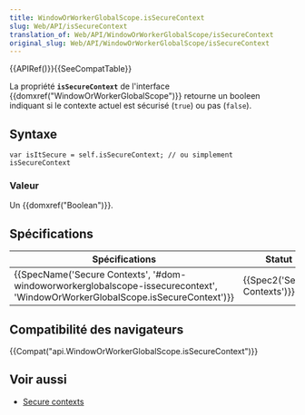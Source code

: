 ```yaml
---
title: WindowOrWorkerGlobalScope.isSecureContext
slug: Web/API/isSecureContext
translation_of: Web/API/WindowOrWorkerGlobalScope/isSecureContext
original_slug: Web/API/WindowOrWorkerGlobalScope/isSecureContext
---
```

{{APIRef()}}{{SeeCompatTable}}

La propriété **`isSecureContext`** de l'interface {{domxref("WindowOrWorkerGlobalScope")}} retourne un booleen indiquant si le contexte actuel est sécurisé (`true`) ou pas (`false`).

## Syntaxe

    var isItSecure = self.isSecureContext; // ou simplement isSecureContext

### Valeur

Un {{domxref("Boolean")}}.

## Spécifications

| Spécifications                                                                                                                                                           | Statut                               | Commentaires         |
| ------------------------------------------------------------------------------------------------------------------------------------------------------------------------ | ------------------------------------ | -------------------- |
| {{SpecName('Secure Contexts', '#dom-windoworworkerglobalscope-issecurecontext', 'WindowOrWorkerGlobalScope.isSecureContext')}} | {{Spec2('Secure Contexts')}} | Définition initiale. |

## Compatibilité des navigateurs

{{Compat("api.WindowOrWorkerGlobalScope.isSecureContext")}}

## Voir aussi

- [Secure contexts](/en-US/docs/Web/Security/Secure_Contexts)
